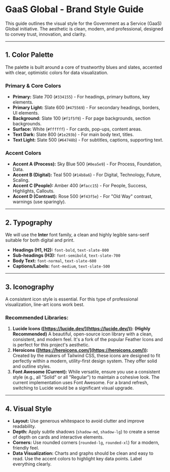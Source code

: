 # GaaS Global - Brand Style Guide

This guide outlines the visual style for the Government as a Service (GaaS) Global initiative. The aesthetic is clean, modern, and professional, designed to convey trust, innovation, and clarity.

---

## 1. Color Palette

The palette is built around a core of trustworthy blues and slates, accented with clear, optimistic colors for data visualization.

### Primary & Core Colors

* **Primary:** Slate 700 (`#334155`) - For headings, primary buttons, key elements.
* **Primary Light:** Slate 600 (`#475569`) - For secondary headings, borders, UI elements.
* **Background:** Slate 100 (`#f1f5f9`) - For page backgrounds, section backgrounds.
* **Surface:** White (`#ffffff`) - For cards, pop-ups, content areas.
* **Text Dark:** Slate 800 (`#1e293b`) - For main body text, titles.
* **Text Light:** Slate 500 (`#64748b`) - For subtitles, captions, supporting text.

### Accent Colors

* **Accent A (Process):** Sky Blue 500 (`#0ea5e9`) - For Process, Foundation, Data.
* **Accent B (Digital):** Teal 500 (`#14b8a6`) - For Digital, Technology, Future, Scaling.
* **Accent C (People):** Amber 400 (`#facc15`) - For People, Success, Highlights, Callouts.
* **Accent D (Contrast):** Rose 500 (`#f43f5e`) - For "Old Way" contrast, warnings (use sparingly).

---

## 2. Typography

We will use the **Inter** font family, a clean and highly legible sans-serif suitable for both digital and print.

* **Headings (H1, H2):** `font-bold`, `text-slate-800`
* **Sub-headings (H3):** `font-semibold`, `text-slate-700`
* **Body Text:** `font-normal`, `text-slate-600`
* **Captions/Labels:** `font-medium`, `text-slate-500`

---

## 3. Iconography

A consistent icon style is essential. For this type of professional visualization, line-art icons work best.

### Recommended Libraries:

1.  **Lucide Icons ([https://lucide.dev/](https://lucide.dev/)):** **(Highly Recommended)** A beautiful, open-source icon library with a clean, consistent, and modern feel. It's a fork of the popular Feather Icons and is perfect for this project's aesthetic.
2.  **Heroicons ([https://heroicons.com/](https://heroicons.com/)):** Created by the makers of Tailwind CSS, these icons are designed to fit perfectly within a modern, utility-first design system. They offer solid and outline styles.
3.  **Font Awesome (Current):** While versatile, ensure you use a consistent style (e.g., all "Solid" or all "Regular") to maintain a cohesive look. The current implementation uses Font Awesome. For a brand refresh, switching to Lucide would be a significant visual upgrade.

---

## 4. Visual Style

* **Layout:** Use generous whitespace to avoid clutter and improve readability.
* **Depth:** Apply subtle shadows (`shadow-md`, `shadow-lg`) to create a sense of depth on cards and interactive elements.
* **Corners:** Use rounded corners (`rounded-lg`, `rounded-xl`) for a modern, friendly feel.
* **Data Visualization:** Charts and graphs should be clean and easy to read. Use the accent colors to highlight key data points. Label everything clearly.